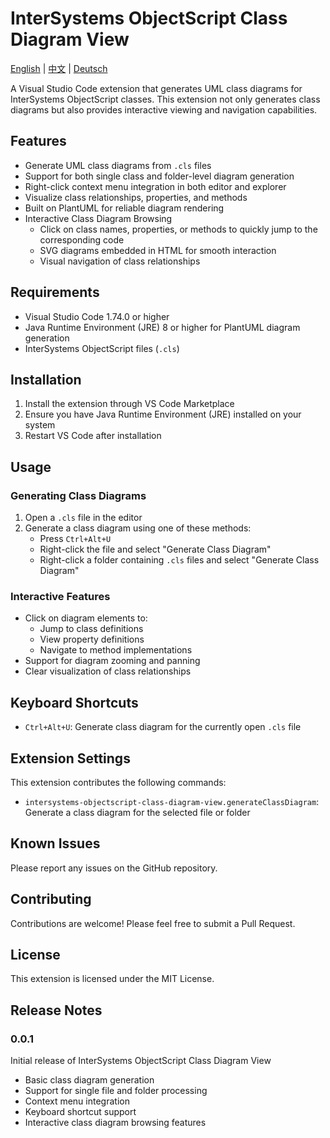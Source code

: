 # InterSystems ObjectScript Class Diagram View

[English](README.md) | [中文](README.zh-CN.md) | [Deutsch](README.de-DE.md)

A Visual Studio Code extension that generates UML class diagrams for InterSystems ObjectScript classes. This extension not only generates class diagrams but also provides interactive viewing and navigation capabilities.

## Features

- Generate UML class diagrams from `.cls` files
- Support for both single class and folder-level diagram generation
- Right-click context menu integration in both editor and explorer
- Visualize class relationships, properties, and methods
- Built on PlantUML for reliable diagram rendering
- Interactive Class Diagram Browsing
  - Click on class names, properties, or methods to quickly jump to the corresponding code
  - SVG diagrams embedded in HTML for smooth interaction
  - Visual navigation of class relationships

## Requirements

- Visual Studio Code 1.74.0 or higher
- Java Runtime Environment (JRE) 8 or higher for PlantUML diagram generation
- InterSystems ObjectScript files (`.cls`)

## Installation

1. Install the extension through VS Code Marketplace
2. Ensure you have Java Runtime Environment (JRE) installed on your system
3. Restart VS Code after installation

## Usage

### Generating Class Diagrams
1. Open a `.cls` file in the editor
2. Generate a class diagram using one of these methods:
   - Press `Ctrl+Alt+U`
   - Right-click the file and select "Generate Class Diagram"
   - Right-click a folder containing `.cls` files and select "Generate Class Diagram"

### Interactive Features
- Click on diagram elements to:
  - Jump to class definitions
  - View property definitions
  - Navigate to method implementations
- Support for diagram zooming and panning
- Clear visualization of class relationships

## Keyboard Shortcuts

- `Ctrl+Alt+U`: Generate class diagram for the currently open `.cls` file

## Extension Settings

This extension contributes the following commands:

* `intersystems-objectscript-class-diagram-view.generateClassDiagram`: Generate a class diagram for the selected file or folder

## Known Issues

Please report any issues on the GitHub repository.

## Contributing

Contributions are welcome! Please feel free to submit a Pull Request.

## License

This extension is licensed under the MIT License.

## Release Notes

### 0.0.1

Initial release of InterSystems ObjectScript Class Diagram View
- Basic class diagram generation
- Support for single file and folder processing
- Context menu integration
- Keyboard shortcut support
- Interactive class diagram browsing features
